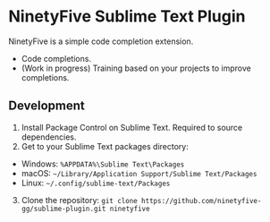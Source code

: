 # NinetyFive Sublime Text Plugin
NinetyFive is a simple code completion extension.

- Code completions.
- (Work in progress) Training based on your projects to improve completions.

## Development
1. Install Package Control on Sublime Text. Required to source dependencies.
2. Get to your Sublime Text packages directory:
- Windows: `%APPDATA%\Sublime Text\Packages`
- macOS: `~/Library/Application Support/Sublime Text/Packages`
- Linux: `~/.config/sublime-text/Packages`
3. Clone the repository: `git clone https://github.com/ninetyfive-gg/sublime-plugin.git ninetyfive`